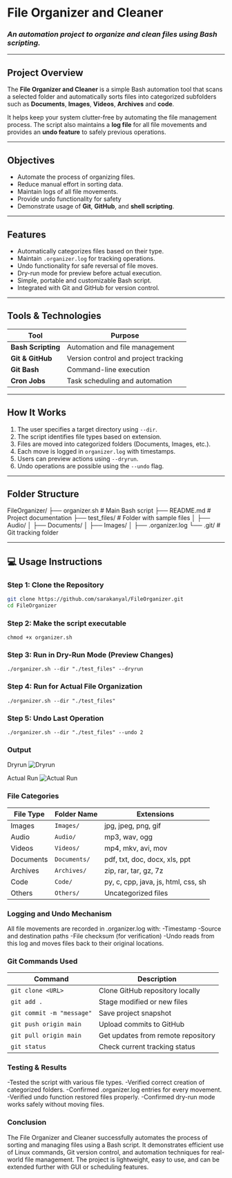 # File Organizer and Cleaner

### *An automation project to organize and clean files using Bash scripting.*

---

## Project Overview
The **File Organizer and Cleaner** is a simple Bash automation tool that scans a selected folder and automatically sorts files into categorized subfolders such as **Documents**, **Images**, **Videos**, **Archives** and **code**.

It helps keep your system clutter-free by automating the file management process. The script also maintains a **log file** for all file movements and provides an **undo feature** to safely previous operations.

---

## Objectives

- Automate the process of organizing files.
- Reduce manual effort in sorting data.
- Maintain logs of all file movements.
- Provide undo functionality for safety
- Demonstrate usage of **Git**, **GitHub**, and **shell scripting**.

---

## Features
- Automatically categorizes files based on their type.
- Maintain `.organizer.log` for tracking operations.
- Undo functionality for safe reversal of file moves.
- Dry-run mode for preview before actual execution.
- Simple, portable and customizable Bash script.
- Integrated with Git and GitHub for version control.

---
## Tools & Technologies

| Tool | Purpose |
|------|----------|
| **Bash Scripting** | Automation and file management |
| **Git & GitHub** | Version control and project tracking |
| **Git Bash** | Command-line execution|
| **Cron Jobs** | Task scheduling and automation |

---

## How It Works
1. The user specifies a target directory using `--dir`.
2. The script identifies file types based on extension.
3. Files are moved into categorized folders (Documents, Images, etc.).
4. Each move is logged in `organizer.log` with timestamps.
5. Users can preview actions using `--dryrun`.
6. Undo operations are possible using the `--undo` flag.

---
## Folder Structure
FileOrganizer/
├── organizer.sh # Main Bash script
├── README.md # Project documentation
├── test_files/ # Folder with sample files
│ ├── Audio/
│ ├── Documents/
│ ├── Images/
│ ├── .organizer.log
└── .git/ # Git tracking folder
  

---

## 💻 Usage Instructions

### Step 1: Clone the Repository
```bash
git clone https://github.com/sarakanyal/FileOrganizer.git
cd FileOrganizer
```

### Step 2: Make the script executable
```
chmod +x organizer.sh
```

### Step 3: Run in Dry-Run Mode (Preview Changes)
```
./organizer.sh --dir "./test_files" --dryrun
```

### Step 4: Run for Actual File Organization
```
./organizer.sh --dir "./test_files"
```

### Step 5: Undo Last Operation
```
./organizer.sh --dir "./test_files" --undo 2
```
### Output
Dryrun
![Dryrun](https://github.com/sarakanyal03/FileOrganizer/blob/main/dryrun.png)

Actual Run
![Actual Run](https://github.com/sarakanyal03/FileOrganizer/blob/main/actualrun.png)


### File Categories

| File Type | Folder Name  | Extensions                          |
| --------- | ------------ | ----------------------------------- |
| Images    | `Images/`    | jpg, jpeg, png, gif                 |
| Audio     | `Audio/`     | mp3, wav, ogg                       |
| Videos    | `Videos/`    | mp4, mkv, avi, mov                  |
| Documents | `Documents/` | pdf, txt, doc, docx, xls, ppt       |
| Archives  | `Archives/`  | zip, rar, tar, gz, 7z               |
| Code      | `Code/`      | py, c, cpp, java, js, html, css, sh |
| Others    | `Others/`    | Uncategorized files                 |


### Logging and Undo Mechanism

All file movements are recorded in .organizer.log with:
-Timestamp
-Source and destination paths
-File checksum (for verification)
-Undo reads from this log and moves files back to their original locations.


### Git Commands Used 
| Command                   | Description                        |
| ------------------------- | ---------------------------------- |
| `git clone <URL>`         | Clone GitHub repository locally    |
| `git add .`               | Stage modified or new files        |
| `git commit -m "message"` | Save project snapshot              |
| `git push origin main`    | Upload commits to GitHub           |
| `git pull origin main`    | Get updates from remote repository |
| `git status`              | Check current tracking status      |


### Testing & Results

-Tested the script with various file types.
-Verified correct creation of categorized folders.
-Confirmed .organizer.log entries for every movement.
-Verified undo function restored files properly.
-Confirmed dry-run mode works safely without moving files.


### Conclusion

The File Organizer and Cleaner successfully automates the process of sorting and managing files using a Bash script.
It demonstrates efficient use of Linux commands, Git version control, and automation techniques for real-world file management.
The project is lightweight, easy to use, and can be extended further with GUI or scheduling features.
